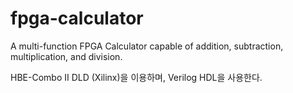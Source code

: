 # fpga-calculator

A multi-function FPGA Calculator capable of addition, subtraction, multiplication, and division.

HBE-Combo II DLD (Xilinx)을 이용하며, Verilog HDL을 사용한다.
